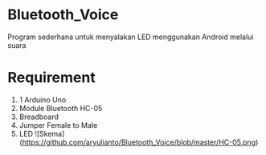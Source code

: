 # Bluetooth_Voice
Program sederhana untuk menyalakan LED menggunakan Android melalui suara

# Requirement 
1. 1 Arduino Uno
2. Module Bluetooth HC-05
3. Breadboard
4. Jumper Female to Male
5. LED
![Skema] (https://github.com/aryulianto/Bluetooth_Voice/blob/master/HC-05.png)
